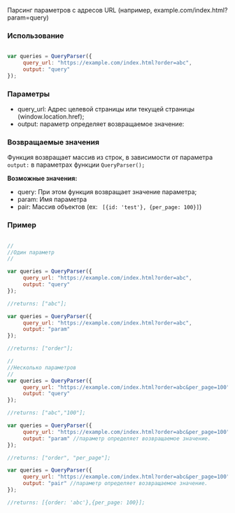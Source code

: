 Парсинг параметров с адресов URL (например, example.com/index.html?param=query)

### Использование



```js

var queries = QueryParser({
     query_url: "https://example.com/index.html?order=abc", 
     output: "query"
});

```

### Параметры 

- query_url: Адрес целевой страницы или текущей страницы (window.location.href);
- output: параметр определяет возвращаемое значение:

### Возвращаемые значения

Функция возвращает массив из строк, в зависимости от параметра ```output:``` в параметрах функции ```QueryParser();```

**Возможные значения:**
- query: При этом функция возвращает значение параметра;
- param: Имя параметра
- pair: Массив объектов (ex: ``` [{id: 'test'}, {per_page: 100}]```)

### Пример


```js

// 
//Один параметр
//

var queries = QueryParser({
     query_url: "https://example.com/index.html?order=abc",
     output: "query" 
});

//returns: ["abc"];

var queries = QueryParser({
     query_url: "https://example.com/index.html?order=abc",
     output: "param"  
});

//returns: ["order"];

// 
//Несколько параметров
//
var queries = QueryParser({
     query_url: "https://example.com/index.html?order=abc&per_page=100",
     output: "query"
});

//returns: ["abc","100"];

var queries = QueryParser({
     query_url: "https://example.com/index.html?order=abc&per_page=100",
     output: "param" //параметр определяет возвращаемое значение. 
});

//returns: ["order", "per_page"];

var queries = QueryParser({
     query_url: "https://example.com/index.html?order=abc&per_page=100",
     output: "pair" //параметр определяет возвращаемое значение. 
});

//returns: [{order: 'abc'},{per_page: 100}];

```
